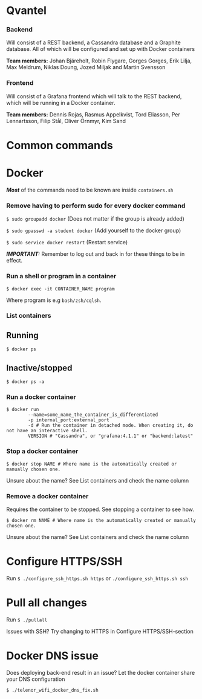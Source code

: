 Qvantel
=======

### Backend

Will consist of a REST backend, a Cassandra database and a Graphite database. All of which will be configured and set up with Docker containers

**Team members:** Johan Bjäreholt, Robin Flygare, Gorges Gorges, Erik Lilja, Max Meldrum, Niklas Doung, Jozed Miljak and Martin Svensson

### Frontend

Will consist of a Grafana frontend which will talk to the REST backend, which will be running in a Docker container.

**Team members:** Dennis Rojas, Rasmus Appelkvist, Tord Eliasson, Per Lennartsson, Filip Stål, Oliver Örnmyr, Kim Sand

Common commands
======

# Docker
***Most*** of the commands need to be known are inside `containers.sh`

### Remove having to perform sudo for every docker command
`$ sudo groupadd docker` (Does not matter if the group is already added)

`$ sudo gpasswd -a student docker` (Add yourself to the docker group)

`$ sudo service docker restart` (Restart service)

***IMPORTANT:*** Remember to log out and back in for these things to be in effect.

### Run a shell or program in a container
```
$ docker exec -it CONTAINER_NAME program
```
Where program is e.g `bash/zsh/cqlsh`.


### List containers
## Running
`$ docker ps`

## Inactive/stopped
`$ docker ps -a`

### Run a docker container
```
$ docker run
		--name=some_name_the_container_is_differentiated
		-p internal_port:external_port
		-d # Run the container in detached mode. When creating it, do not have an interactive shell.
		VERSION # "Cassandra", or "grafana:4.1.1" or "backend:latest"
```
### Stop a docker container
`$ docker stop NAME # Where name is the automatically created or manually chosen one.`

Unsure about the name? See List containers and check the name column

### Remove a docker container
Requires the container to be stopped. See stopping a container to see how.

`$ docker rm NAME # Where name is the automatically created or manually chosen one.`

Unsure about the name? See List containers and check the name column

Configure HTTPS/SSH
======

Run `$ ./configure_ssh_https.sh https` or `./configure_ssh_https.sh ssh`

Pull all changes
======
Run `$ ./pullall`

Issues with SSH? Try changing to HTTPS in Configure HTTPS/SSH-section

Docker DNS issue
======
Does deploying back-end result in an issue? Let the docker container share your DNS configuration

`$ ./telenor_wifi_docker_dns_fix.sh`
